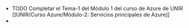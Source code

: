 - TODO Completar el Tema-1 del Módulo 1 del curso de Azure de UNIR [[UNIR/Curso Azure/Módulo-2: Servicios principales de Azure]]
-